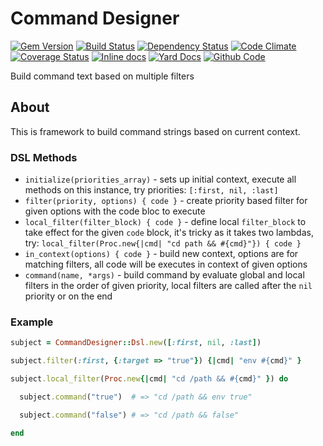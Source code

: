 # Command Designer

[![Gem Version](https://badge.fury.io/rb/command-designer.png)](https://rubygems.org/gems/command-designer)
[![Build Status](https://secure.travis-ci.org/remote-exec/command-designer.png?branch=master)](https://travis-ci.org/remote-exec/command-designer)
[![Dependency Status](https://gemnasium.com/remote-exec/command-designer.png)](https://gemnasium.com/remote-exec/command-designer)
[![Code Climate](https://codeclimate.com/github/remote-exec/command-designer.png)](https://codeclimate.com/github/remote-exec/command-designer)
[![Coverage Status](https://img.shields.io/coveralls/remote-exec/command-designer.svg)](https://coveralls.io/r/remote-exec/command-designer?branch=master)
[![Inline docs](http://inch-ci.org/github/remote-exec/command-designer.png)](http://inch-ci.org/github/remote-exec/command-designer)
[![Yard Docs](http://img.shields.io/badge/yard-docs-blue.svg)](http://rubydoc.info/github/remote-exec/command-designer/master/frames)
[![Github Code](http://img.shields.io/badge/github-code-blue.svg)](https://github.com/remote-exec/command-designer)

Build command text based on multiple filters

## About

This is framework to build command strings based on current context.

### DSL Methods

- `initialize(priorities_array)` - sets up initial context, execute all
  methods on this instance, try priorities: `[:first, nil, :last]`
- `filter(priority, options) { code }` - create priority based filter
  for given options with the code bloc to execute
- `local_filter(filter_block) { code }` - define local `filter_block` to
  take effect for the given `code` block, it's tricky as it takes two
  lambdas, try: `local_filter(Proc.new{|cmd| "cd path && #{cmd}"}) { code }`
- `in_context(options) { code }` - build new context, options are for
  matching filters, all code will be executes in context of given options
- `command(name, *args)` - build command by evaluate global and local filters
  in the order of given priority, local filters are called after the `nil`
  priority or on the end

### Example

```ruby
subject = CommandDesigner::Dsl.new([:first, nil, :last])

subject.filter(:first, {:target => "true"}) {|cmd| "env #{cmd}" }

subject.local_filter(Proc.new{|cmd| "cd /path && #{cmd}" }) do

  subject.command("true")  # => "cd /path && env true"

  subject.command("false") # => "cd /path && false"

end
```

